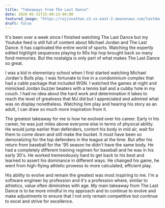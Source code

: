 ```yaml
---
title: "Takeaways from The Last Dance"
date: 2020-05-31T15:40:13-04:00
featured_image: "https://rajivnathan.s3.us-east-2.amazonaws.com/lastdance.jpg"
draft: false
---
```


It's been over a week since I finished watching The Last Dance but my Youtube feed is still full of content about Michael Jordan and The Last Dance. It has captivated the entire world of sports. Watching the expertly edited highlight sequences playing to 90s hip hop brought back so many fond memories. But the nostalgia is only part of what makes The Last Dance so great.

I was a kid in elementary school when I first started watching Michael Jordan's Bulls play. I was fortunate to live in a condominium complex that had a cable package that included WGN. I watched the games at night and mimicked Jordan buzzer beaters with a tennis ball and a cubby hole in my couch. I had no idea about the hard work and determination it takes to reach the level of greatness that MJ did but I appreciated and admired what was on display nonetheless. Watching him play and hearing his story as an adult, I can draw so much more inspiration from it.

The greatest takeaway for me is how he evolved over his career. Early in his career, he was just miles above everyone else in terms of physical ability. He would jump earlier than defenders, contort his body in mid air, wait for them to come down and still make the bucket. It must have been so demoralizing for the top defenders in the league at the time. But after his return from baseball for the '95 season he didn't have the same body. He had a completely different training regimen for baseball and he was in his early 30's. He worked tremendously hard to get back to his best and learned to assert his dominance in different ways. He changed his game, he went from high-flying athletic prowess to more calculated, efficient play.

His ability to evolve and remain the greatest was most inspiring to me. I'm a software engineer by profession and it's a profession where, similar to athletics, value often diminishes with age. My main takeaway from The Last Dance is to be more mindful in my approach and to continue to evolve and make adjustments to ensure that I not only remain competitive but continue to excel and strive for excellence.
